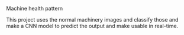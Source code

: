 Machine health pattern

This project uses the normal machinery images and classify those and make a CNN model to predict the output and make usable in real-time.
